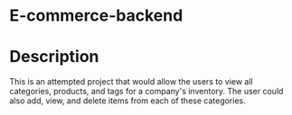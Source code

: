 # E-commerce-backend

# Description
This is an attempted project that would allow the users to view all categories, products, and tags for a company's inventory. The user could also add, view, and delete items from each of these categories.